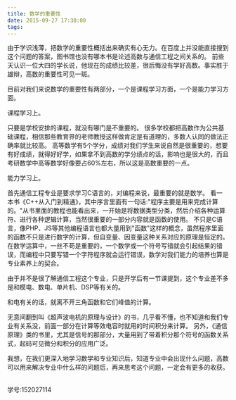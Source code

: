 ```yaml
---
title: 数学的重要性
date: 2015-09-27 17:30:00
tags:
---
```


由于学识浅薄，把数学的重要性概括出来确实有心无力。在百度上并没能直接搜到这个问题的答案，图书馆也没有哪本书是论述高数与通信工程之间关系的。
前些天认识一位大四的学长说，他现在的成绩比较差，很后悔没有学好高数。事实胜于雄辩，高数的重要性可见一斑。

目前对我们来说数学的重要性有两部分，一个是课程学习方面，一个是能力学习方面。

课程学习上。

只要是学校安排的课程，就没有哪门是不重要的。
很多学校都把高数作为公共基础课程，相信那些教育界的老师教授这样做肯定是有道理的，多数人认同的做法正确率就比较高。
高等数学有5个学分，成绩对我们学生来说自然是很重要的，想要有好成绩，就得好好学，如果拿不到高数的学分绩点的话，影响也是很大的，而且考研数学中高等数学好像要占60%左右，所以这是高数重要的一点。

能力学习上。

首先通信工程专业是要求学习C语言的，对编程来说，最重要的就是数学。
看一本书《C++从入门到精通》，其中序言里面有一句话:"程序主要是用来完成计算的。"从书里面的教程也能看出来，一开始是将数据类型分类，然后介绍各种运算符、进行各种逻辑计算，当然很重要的一部分内容就是函数的使用。
不只是C语言，像PHP、JS等其他编程语言也都大量用到"函数"这样的概念，虽然程序里面的函数不只是进行数字的计算，但自变量、因变量这种关系对应的原理是恒定的。
在数学运算中，一丝不苟是重要的，一个数学或一个符号写错就会引起结果的错误，而编程中只要写错一个字符程序就会运行错误，数学对我们能力的培养也算是专业素养上的契合。

由于并不是很了解通信工程这个专业，只是开学后有一节课提到，这个专业差不多是和模电、数电、单片机、DSP等有关的。

和电有关的话，就离不开三角函数和它们峰值的计算。

无意间翻到叫《超声波电机的原理与设计》的书，几乎看不懂，也不知道和我们专业有关系没，前面一部分在计算等效电容时就用的时间积分来计算。
另外，《通信原理》类的书里，尤其是信号的那部分，大量用到了带着积分那个符号的函数关系式，起码可见微分和积分的应用广泛。

我想，在我们更深入地学习数学和专业知识后，知道专业中会出现什么问题，高数可以用来解决专业中什么样的问题后，再来思考这个问题，一定会有更多的收获。


<br>
学号:152027114
